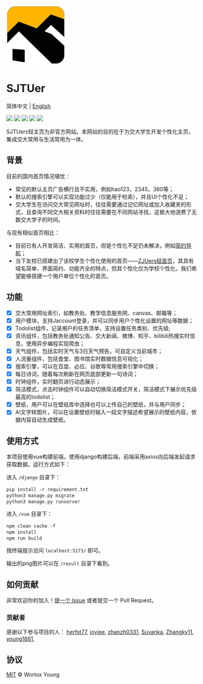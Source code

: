 ![](vue\dist\assets\wz2.png)



# SJTUer
简体中文 | [English](README_EN.md)

![](https://img.shields.io/badge/License-MIT-brightgreen.svg) ![](https://img.shields.io/badge/build-passing-brightgreen.svg) ![](https://img.shields.io/badge/Release-Ver2.0-blueviolet.svg) ![](https://img.shields.io/badge/python->=3.8-blue.svg) ![](https://img.shields.io/badge/Node.js->=16.0.0-blue.svg) 

SJTUers轻主页为非官方网站。本网站的目的在于为交大学生开发个性化主页，集成交大常用与生活常用为一体。

## 背景
目前的国内首页情况堪忧：
- 常见的默认主页广告横行且不实用，例如hao123，2345，360等；
- 默认的搜索引擎可以实现功能过少（仅能用于检索），并且UI个性化不足；
- 交大学生在访问交大常见网址时，往往需要通过记忆网址或加入收藏夹的形式，且查询不同交大相关资料时往往需要在不同网站寻找，这极大地浪费了无数交大学子的时间。

与现有相似首页相比：
- 目前已有人开发简洁、实用的首页，但是个性化不足仍未解决，例如[简约导航](https://www.jianavi.com/)；
- 当下友校已搭建出了该校学生个性化使用的首页——[ZJUers轻首页](https://zjuers.com/)，其具有域名简单、界面简约、功能齐全的特点，但其个性化仅为学校个性化，我们希望能够搭建一个用户单位个性化的首页。

## 功能

- [x] 交大常用网址索引，如教务处、教学信息服务网、canvas、邮箱等；
- [x] 用户模块，支持Jaccount登录，并可以同步用户个性化设置的网址等数据；
- [x] Todolist组件，记录用户的任务清单，支持设置任务类别、优先级;
- [x] 资讯组件，包括教务处通知公告、交大新闻、微博、知乎、bilibili热搜实时信息，使用异步编程实现爬虫；
- [x] 天气组件，包括实时天气与3日天气预告，可自定义当前城市；
- [x] 人流量组件，包括食堂、图书馆实时数据信息可视化；
- [x] 搜索引擎，可以在百度、必应、谷歌等常用搜索引擎中切换；
- [x] 每日诗词，随着每次刷新在网页底部更新一句诗词；
- [x] 时钟组件，实时翻页进行动态展示；
- [x] 简洁模式，点击时钟组件可以自动切换简洁模式开关，简洁模式下展示优先级最高的todolist；
- [x] 壁纸，用户可以在壁纸库中选择也可以上传自己的壁纸，并与用户同步；
- [x] AI文字转图片，可以在设置壁纸时输入一段文字描述希望展示的壁纸内容，依据内容自动生成壁纸。

## 使用方式

本项目使用vue构建前端，使用django构建后端，前端采用axios向后端发起请求获取数据。运行方式如下：

进入 `/django` 目录下：
```
pip install -r requirement.txt
python3 manage.py migrate
python3 manage.py runserver
```

进入 `/vue` 目录下：
```
npm clean cache -f
npm install
npm run build
```

按终端提示访问 `localhost:5173/` 即可。

输出的png图片可以在 `/result` 目录下看到。

## 如何贡献
非常欢迎你的加入！[提一个 Issue](https://github.com/young1881/SJTUer/issues/new) 或者提交一个 Pull Request。

### 贡献者
感谢以下参与项目的人：
[herfst77](https://github.com/young1881/herfst77), [joyiee](https://github.com/young1881/joyiee), [zhanzh0331](https://github.com/young1881/zhanzh0331), [Suvanka](https://github.com/young1881/Suvanka), [Zhangky11](https://github.com/young1881/Zhangky11), [young1881](https://github.com/young1881/young1881),

## 协议
[MIT](LICENSE) &copy; Wortox Young